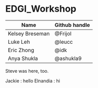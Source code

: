 # EDGI_Workshop

| Name | Github handle |
|--|--|
| Kelsey Breseman | @Frijol |
| Luke Leh  | @leucc |
| Eric Zhong | @idk|
| Anya Shukla | @ashukla9 |

Steve was here, too.

Jackie : hello
Elnandia : hi
